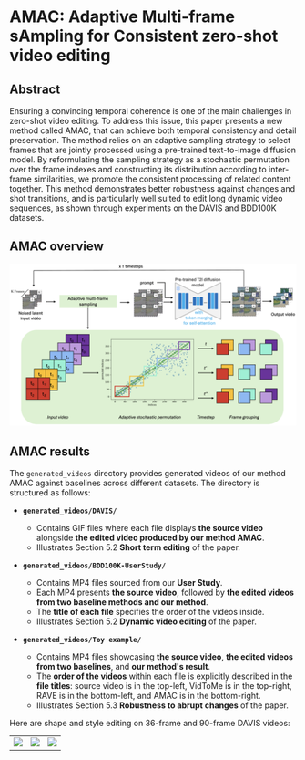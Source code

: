 # AMAC: Adaptive Multi-frame sAmpling for Consistent zero-shot video editing

## Abstract
Ensuring a convincing temporal coherence is one of the main challenges in zero-shot video editing. To address this issue, this paper presents a new method called AMAC, that can achieve both temporal consistency and detail preservation. The method relies on an adaptive sampling strategy to select frames that are jointly processed using a pre-trained text-to-image diffusion model. By reformulating the sampling strategy as a stochastic permutation over the frame indexes and constructing its distribution according to inter-frame similarities, we promote the consistent processing of related content together. This method demonstrates better robustness against changes and shot transitions, and is particularly well suited to edit long dynamic video sequences, as shown through experiments on the DAVIS and BDD100K datasets.

## AMAC overview
[![PDF Thumbnail](fig/AMAC-overview.png)](fig/AMAC-overview.pdf)

## AMAC results
The `generated_videos` directory provides generated videos of our method AMAC against baselines across different datasets. The directory is structured as follows:

- **`generated_videos/DAVIS/`**  
  - Contains GIF files where each file displays **the source video** alongside **the edited video produced by our method AMAC**.
  - Illustrates Section 5.2 **Short term editing** of the paper.

- **`generated_videos/BDD100K-UserStudy/`**  
  - Contains MP4 files sourced from our **User Study**.  
  - Each MP4 presents **the source video**, followed by **the edited videos from two baseline methods and our method**.  
  - The **title of each file** specifies the order of the videos inside.
  - Illustrates Section 5.2 **Dynamic video editing** of the paper.

- **`generated_videos/Toy example/`**  
  - Contains MP4 files showcasing **the source video**, **the edited videos from two baselines**, and **our method's result**.  
  - The **order of the videos** within each file is explicitly described in the **file titles**: source video is in the top-left, VidToMe is in the top-right, RAVE is in the bottom-left, and AMAC is in the bottom-right.
  - Illustrates Section 5.3 **Robustness to abrupt changes** of the paper.

Here are shape and style editing on 36-frame and 90-frame DAVIS videos:

<table>
<tr>
  <td><img src="generated_videos/DAVIS/a pitbull_source-AMAC.gif"></td>
  <td><img src="generated_videos/DAVIS/a dog is moving on a snowy field_source-AMAC.gif"></td>
  <td><img src="generated_videos/DAVIS/a black cat is running_source-amac.gif"></td>
</tr>
</table>
